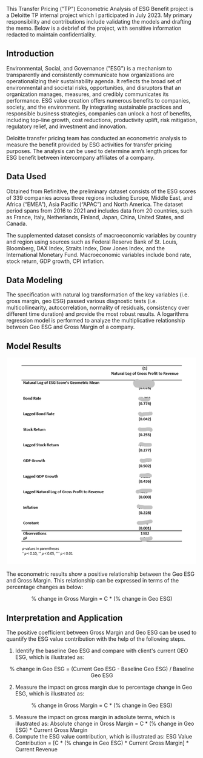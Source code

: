This Transfer Pricing ("TP") Econometric Analysis of ESG Benefit project is a Deloitte TP internal project which I participated in July 2023. My primary responsibility and contributions include validating the models and drafting the memo. Below is a debrief of the project, with sensitive information redacted to maintain confidentiality.

## Introduction
Environmental, Social, and Governance ("ESG") is a mechanism to transparently and consistently communicate how organizations are operationalizing their sustainability agenda. It reflects the broad set of environmental and societal risks, opportunities, and disruptors that an organization manages, measures, and credibly communicates its performance. ESG value creation offers numerous benefits to companies, society, and the environment. By integrating sustainable practices and responsible business strategies, companies can unlock a host of benefits, including top-line growth, cost reductions, productivity uplift, risk mitigation, regulatory relief, and investment and innovation.

Deloitte transfer pricing team has conducted an econometric analysis to measure the benefit provided by ESG activities for transfer pricing purposes. The analysis can be used to determine arm’s length prices for ESG benefit between intercompany affiliates of a company.  

## Data Used
Obtained from Refinitive, the preliminary dataset consists of the ESG scores of 339 companies across three regions including Europe, Middle East, and Africa (“EMEA”), Asia Pacific (“APAC”) and North America. The dataset period spans from 2016 to 2021 and includes data from 20 countries, such as France, Italy, Netherlands, Finland, Japan, China, United States, and Canada. 

The supplemented dataset consists of macroeconomic variables by country and region using sources such as Federal Reserve Bank of St. Louis, Bloomberg, DAX Index, Straits Index, Dow Jones Index, and the International Monetary Fund. Macroeconomic variables include bond rate, stock return, GDP growth, CPI inflation.

## Data Modeling

The specification with natural log transformation of the key variables (i.e. gross margin, geo ESG) passed various diagnostic tests (i.e. multicollinearity, autocorrelation, normality of residuals, consistency over different time duration) and provide the most robust results. A logarithms regression model is performed to analyze the multiplicative relationship between Geo ESG and Gross Margin of a company.

## Model Results
<p align="center">
  <img src="screenshot/ESG model.png" alt="model result" width="500">
</p>

The econometric results show a positive relationship between the Geo ESG and Gross Margin. This relationship can be expressed in terms of the percentage changes as below:

<div align="center">
  </strong> % change in Gross Margin = C * (% change in Geo ESG) </strong>
</div>

## Interpretation and Application
The positive coefficient between Gross Margin and Geo ESG can be used to quantify the ESG value contribution with the help of the following steps.

1. Identify the baseline Geo ESG and compare with client's current GEO ESG, which is illustrated as:
<div align="center">
  </strong> % change in Geo ESG = (Current Geo ESG - Baseline Geo ESG) / Baseline Geo ESG </strong>
</div> 

2. Measure the impact on gross margin due to percentage change in Geo ESG, which is illustrated as:
<div align="center">
  </strong> % change in Gross Margin = C * (% change in Geo ESG) </strong>
</div>
  
5. Measure the impact on gross margin in adsolute terms, which is illustrated as: Absolute change in Gross Margin = C * (% change in Geo ESG) * Current Gross Margin
6. Compute the ESG value contribution, which is illustrated as: ESG Value Contribution = [C * (% change in Geo ESG) * Current Gross Margin] * Current Revenue  
